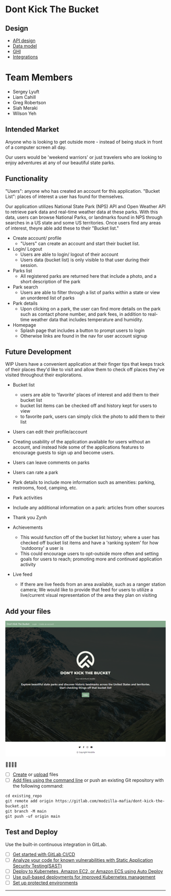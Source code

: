 # Dont Kick The Bucket
## Design
* [API design](docs/apis.md)
* [Data model](docs/data-model.md)
* [GHI](docs/ghi.md)
* [Integrations](docs/integrations.md)

# Team Members
- Sergey Lyuft
- Liam Cahill
- Greg Robertson
- Siah Meraki
- Wilson Yeh

## Intended Market
Anyone who is looking to get outside more - instead of being stuck in front of a computer screen all day.

Our users would be 'weekend warriors' or just travelers who are looking to enjoy adventures at any of our beautiful state parks. 
 
## Functionality 
"Users": anyone who has created an account for this application.
"Bucket List": places of interest a user has found for themselves. 

Our application utilizes National State Park (NPS) API and Open Weather API to retrieve park data and real-time weather data at these parks. 
With this data, users can browse National Parks, or landmarks found in NPS through searches in a US state and some US territories.
Once users find any areas of interest, theyre able add these to their "Bucket list." 

- Create account/ profile
    - "Users" can create an account and start their bucket list.
- Login/ Logout
    - Users are able to login/ logout of their account
    - Users data (bucket list) is only visible to that user during their session. 
- Parks list
    - All registered parks are returned here that include a photo, and a short description of the park
- Park search
    - Users are able to filter through a list of parks within a state or view an unordered list of parks
- Park details
    - Upon clicking on a park, the user can find more details on the park such as contact phone number,  and park fees, in addition to real-time weather data that includes temperature and humidity. 
- Homepage
    - Splash page that includes a button to prompt users to login
    - Otherwise links are found in the nav for user account signup

## Future Development
WIP
Users have a convenient application at their finger tips that keeps track of their places they'd like to visit and allow them to check off places they've visited throughout their explorations. 

- Bucket list
    - users are able to 'favorite' places of interest and add them to their bucket list
    - bucket list items can be checked off and history kept for users to view 
    - to favorite park, users can simply click the photo to add them to their list
- Users can edit their profile/account

- Creating usability of the application available for users without an account, and instead hide some of the applications features to encourage guests to sign up and become users. 
- Users can leave comments on parks 
- Users can rate a park
- Park details to include more information such as amenities: parking, restrooms, food, camping, etc. 
- Park activities
- Include any additional information on a park: articles from other sources
- Thank you Zynh
- Achievements 
    - This would function off of the bucket list history; where a user has checked off bucket list items and have a 'ranking system' for how 'outdoorsy' a user is 
    - This could encourage users to opt-outside more often and setting goals for users to reach; promoting more and continued application activity
- Live feed
    - If there are live feeds from an area available, such as a ranger station camera; We would like to provide that feed for users to utilize a live/current visual representation of the area they plan on visiting 

## Add your files
![MainPage_NL_NS](docs\wireframes\MainPage_NL_NS.png)

👀👀👀👀
- [ ] [Create](https://docs.gitlab.com/ee/user/project/repository/web_editor.html#create-a-file) or [upload](https://docs.gitlab.com/ee/user/project/repository/web_editor.html#upload-a-file) files
- [ ] [Add files using the command line](https://docs.gitlab.com/ee/gitlab-basics/add-file.html#add-a-file-using-the-command-line) or push an existing Git repository with the following command:

```
cd existing_repo
git remote add origin https://gitlab.com/modzilla-mafia/dont-kick-the-bucket.git
git branch -M main
git push -uf origin main
```
## Test and Deploy

Use the built-in continuous integration in GitLab.

- [ ] [Get started with GitLab CI/CD](https://docs.gitlab.com/ee/ci/quick_start/index.html)
- [ ] [Analyze your code for known vulnerabilities with Static Application Security Testing(SAST)](https://docs.gitlab.com/ee/user/application_security/sast/)
- [ ] [Deploy to Kubernetes, Amazon EC2, or Amazon ECS using Auto Deploy](https://docs.gitlab.com/ee/topics/autodevops/requirements.html)
- [ ] [Use pull-based deployments for improved Kubernetes management](https://docs.gitlab.com/ee/user/clusters/agent/)
- [ ] [Set up protected environments](https://docs.gitlab.com/ee/ci/environments/protected_environments.html)

***
